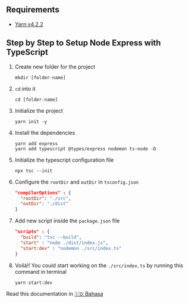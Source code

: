 ## Requirements

- [Yarn v4.2.2](https://yarnpkg.com/)

## Step by Step to Setup Node Express with TypeScript

1. Create new folder for the project

   ```console
   mkdir [folder-name]
   ```

1. `cd` into it

   ```console
   cd [folder-name]
   ```

1. Initialize the project

   ```console
   yarn init -y
   ```

1. Install the dependencies

   ```console
   yarn add express
   yarn add typescript @types/express nodemon ts-node -D
   ```

1. Initialize the typescript configuration file

   ```console
   npx tsc --init
   ```

1. Configure the `rootDir` and `outDir` in `tsconfig.json`

   ```json
   "compilerOptions" : {
     "rootDir": "./src",
     "outDir": "./dist"
   }
   ```

1. Add new script inside the `package.json` file

   ```json
   "scripts" : {
     "build": "tsc --build",
     "start" : "node ./dist/index.js",
     "start:dev" : "nodemon ./src/index.ts"
   }
   ```

1. Voilà!! You could start working on the `./src/index.ts` by running this command in terminal
   ```console
   yarn start:dev
   ```

Read this documentation in [🇮🇩 Bahasa](./README-IN.md)
